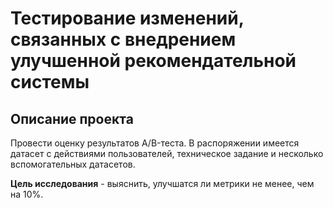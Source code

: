 # Тестирование изменений, связанных с внедрением улучшенной рекомендательной системы
## Описание проекта
Провести оценку результатов A/B-теста. В распоряжении имеется датасет с действиями пользователей, техническое задание и несколько вспомогательных датасетов.

**Цель исследования** - выяснить, улучшатся ли метрики не менее, чем на 10%.